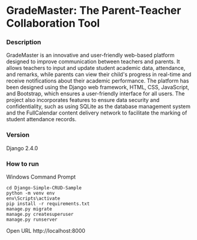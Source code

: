 # GradeMaster: The Parent-Teacher Collaboration Tool


### Description

GradeMaster is an innovative and user-friendly web-based platform designed to improve communication between teachers and parents. It allows teachers to input and update student academic data, attendance, and remarks, while parents can view their child's progress in real-time and receive notifications about their academic performance. The platform has been designed using the Django web framework, HTML, CSS, JavaScript, and Bootstrap, which ensures a user-friendly interface for all users. The project also incorporates features to ensure data security and confidentiality, such as using SQLite as the database management system and the FullCalendar content delivery network to facilitate the marking of student attendance records.

### Version

Django 2.4.0

### How to run

Windows Command Prompt

```
cd Django-Simple-CRUD-Sample
python -m venv env
env\Scripts\activate
pip install -r requirements.txt
manage.py migrate
manage.py createsuperuser 
manage.py runserver
```

Open URL http://localhost:8000
